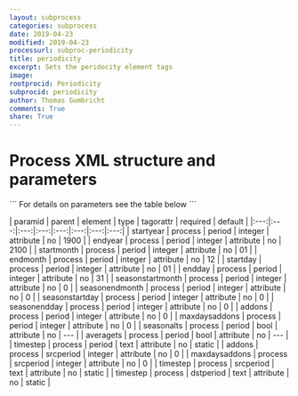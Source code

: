 ```yaml
---
layout: subprocess
categories: subprocess
date: 2019-04-23
modified: 2019-04-23
processurl: subproc-periodicity
title: periodicity
excerpt: Sets the peridocity element tags
image: 
rootprocid: Periodicity
subprocid: periodicity
author: Thomas Gumbricht
comments: True
share: True
---
```


<h1 class='foot-description'>Process XML structure and parameters</h1>
```
For details on parameters see the table below
<?xml version="1.0" ?>
<process>
  <!--Generated from python-->
  <userproj plotid="yourplotid" projectid="yourprojectid" siteid="yoursiteid" system="systemid" tractid="yourtractid" userid="youruserid"/>
  <period endday="DD" endmonth="MM" endyear="YYYY" seasonendday="DD" seasonendmonth="MM" seasonstartday="DD" seasonstartmonth="MM" startday="DD" startmonth="MM" startyear="YYYY" timestep="timestep"/>
  <period addons="xyz" averagets="True/False" endday="xyz" endmonth="xyz" endyear="xyz" maxdaysaddons="xyz" seasonalts="True/False" seasonendday="xyz" seasonendmonth="xyz" seasonstartday="xyz" seasonstartmonth="xyz" startday="xyz" startmonth="xyz" startyear="xyz" timestep="txtstring"/>
  <srcperiod addons="xyz" maxdaysaddons="xyz" timestep="txtstring"/>
  <dstperiod timestep="txtstring"/>
</process>
```

| paramid | parent | element | type | tagorattr | required | default |
|:---:|:---:|:---:|:---:|:---:|:---:|:---:|:---:|
| startyear | process | period | integer | attribute | no | 1900 |
| endyear | process | period | integer | attribute | no | 2100 |
| startmonth | process | period | integer | attribute | no | 01 |
| endmonth | process | period | integer | attribute | no | 12 |
| startday | process | period | integer | attribute | no | 01 |
| endday | process | period | integer | attribute | no | 31 |
| seasonstartmonth | process | period | integer | attribute | no | 0 |
| seasonendmonth | process | period | integer | attribute | no | 0 |
| seasonstartday | process | period | integer | attribute | no | 0 |
| seasonendday | process | period | integer | attribute | no | 0 |
| addons | process | period | integer | attribute | no | 0 |
| maxdaysaddons | process | period | integer | attribute | no | 0 |
| seasonalts | process | period | bool | attribute | no | --- |
| averagets | process | period | bool | attribute | no | --- |
| timestep | process | period | text | attribute | no | static |
| addons | process | srcperiod | integer | attribute | no | 0 |
| maxdaysaddons | process | srcperiod | integer | attribute | no | 0 |
| timestep | process | srcperiod | text | attribute | no | static |
| timestep | process | dstperiod | text | attribute | no | static |
